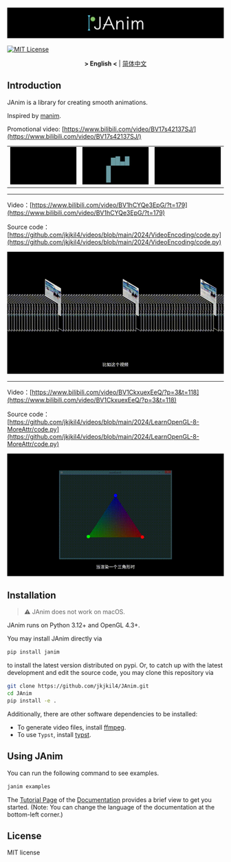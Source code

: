![logo](logo.png)

[![MIT License](https://img.shields.io/badge/license-MIT-blue.svg?style=flat)](http://choosealicense.com/licenses/mit/)

<div align="center">

**&gt; English &lt;** | [简体中文](README_zh_CN.md)

</div>

## Introduction
JAnim is a library for creating smooth animations.

Inspired by [manim](https://github.com/3b1b/manim).

Promotional video: [https://www.bilibili.com/video/BV17s42137SJ/](https://www.bilibili.com/video/BV17s42137SJ/)

<table>
  <tr>
    <td>
      <img src="./assets/TextExample.gif"/>
    </td>
    <td>
      <img src="./assets/RiemmanIntegral.gif"/>
    </td>
    <td>
      <img src="./assets/NumberPlaneExample.gif"/>
    </td>
  </tr>
</table>

<!-- ffmpeg -i xxx.mp4 -filter:v "setpts=0.5*PTS" -r 15 -s 720x405 xxx.gif -->

___

Video：[https://www.bilibili.com/video/BV1hCYQe3EpG/?t=179](https://www.bilibili.com/video/BV1hCYQe3EpG/?t=179)

Source code：[https://github.com/jkjkil4/videos/blob/main/2024/VideoEncoding/code.py](https://github.com/jkjkil4/videos/blob/main/2024/VideoEncoding/code.py)

<div align="center">

![](./assets/RealSolution.gif)

</div>

___

Video：[https://www.bilibili.com/video/BV1CkxuexEeQ/?p=3&t=118](https://www.bilibili.com/video/BV1CkxuexEeQ/?p=3&t=118)

Source code：[https://github.com/jkjkil4/videos/blob/main/2024/LearnOpenGL-8-MoreAttr/code.py](https://github.com/jkjkil4/videos/blob/main/2024/LearnOpenGL-8-MoreAttr/code.py)

<div align="center">

![](./assets/FragInterp.gif)

</div>

## Installation

> ⚠️ JAnim does not work on macOS.

JAnim runs on Python 3.12+ and OpenGL 4.3+.

You may install JAnim directly via
```sh
pip install janim
```
to install the latest version distributed on pypi. Or, to catch up with the latest development and edit the source code, you may clone this repository via
```sh
git clone https://github.com/jkjkil4/JAnim.git
cd JAnim
pip install -e .
```

Additionally, there are other software dependencies to be installed:
- To generate video files, install [ffmpeg](https://ffmpeg.org/).
- To use `Typst`, install [typst](https://github.com/typst/typst).


## Using JAnim

You can run the following command to see examples.
```sh
janim examples
```

The [Tutorial Page](https://janim.readthedocs.io/en/latest/tutorial/installation.html) of the [Documentation](https://janim.readthedocs.io/en/latest/index.html) provides a brief view to get you started. (Note: You can change the language of the documentation at the bottom-left corner.)

## License

MIT license
